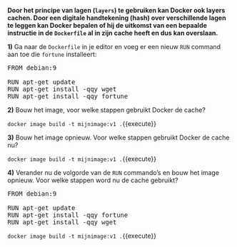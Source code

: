 **Door het principe van lagen (`layers`) te gebruiken kan Docker ook layers cachen. Door een digitale handtekening (hash) over verschillende lagen te leggen kan Docker bepalen of hij de uitkomst van een bepaalde instructie in de `Dockerfile` al in zijn cache heeft en dus kan overslaan.**

**1)** Ga naar de `Dockerfile` in je editor en voeg er een nieuw `RUN` command aan toe die `fortune` installeert:

<pre class="file" data-filename="Dockerfile" data-target="replace">
FROM debian:9

RUN apt-get update
RUN apt-get install -qqy wget
RUN apt-get install -qqy fortune
</pre>

**2)** Bouw het image, voor welke stappen gebruikt Docker de cache?

`docker image build -t mijnimage:v1 .`{{execute}}

**3)** Bouw het image opnieuw. Voor welke stappen gebruikt Docker de cache nu?

`docker image build -t mijnimage:v1 .`{{execute}}

**4)** Verander nu de volgorde van de `RUN` commando’s en bouw het image opnieuw. Voor welke stappen word nu de cache gebruikt?

<pre class="file" data-filename="Dockerfile" data-target="replace">
FROM debian:9

RUN apt-get update
RUN apt-get install -qqy fortune
RUN apt-get install -qqy wget
</pre>

`docker image build -t mijnimage:v1 .`{{execute}}
